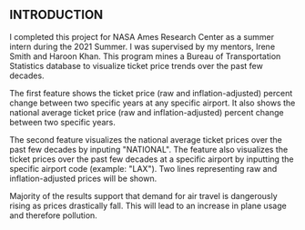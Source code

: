 INTRODUCTION
------------

I completed this project for NASA Ames Research Center as a summer intern during the 2021 Summer. I was supervised by my mentors, Irene Smith and Haroon Khan. This program mines a Bureau of Transportation Statistics database to visualize ticket price trends over the past few decades.

The first feature shows the ticket price (raw and inflation-adjusted) percent change between two specific years at any specific airport. It also shows the national average ticket price (raw and inflation-adjusted) percent change between two specific years.

The second feature visualizes the national average ticket prices over the past few decades by inputing "NATIONAL". The feature also visualizes the ticket prices over the past few
decades at a specific airport by inputting the specific airport code (example: "LAX"). Two lines representing raw and inflation-adjusted prices will be shown.

Majority of the results support that demand for air travel is dangerously rising as prices drastically fall. This will lead to an increase in plane usage and therefore pollution.
